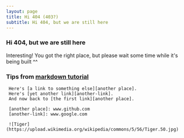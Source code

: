 ```yaml
---
layout: page
title: Hi 404 (403?)
subtitle: Hi 404, but we are still here
---
```

### Hi 404, but we are still here
Interesting! You got the right place, but please wait some time while it's being built ^^

### Tips from [markdown tutorial](markdowntutorial.com)
     Here's [a link to something else][another place].
     Here's [yet another link][another-link].
     And now back to [the first link][another place].

     [another place]: www.github.com
     [another-link]: www.google.com

     ![Tiger](https://upload.wikimedia.org/wikipedia/commons/5/56/Tiger.50.jpg)